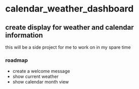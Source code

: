 # calendar_weather_dashboard

## create display for weather and calendar information

this will be a side project for me to work on in my spare time

### roadmap

- create a welcome message
- show current weather
- show calendar month view 